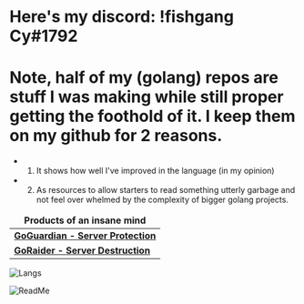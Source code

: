 <h1>Here's my discord: !fishgang Cy#1792</h1>

# Note, half of my (golang) repos are stuff I was making while still proper getting the foothold of it. I keep them on my github for 2 reasons. 

- 1. It shows how well I've improved in the language (in my opinion) 

- 2. As resources to allow starters to read something utterly garbage and not feel over whelmed by the complexity of bigger golang projects.

<table>
	<thead align="center">
	<tr border: none;>
		<td><b>Products of an insane mind</b></td>
	</tr>
	<tbody>
		<tr>
			<td><a href = "https://github.com/Not-Cyrus/GoGuardian"><b>GoGuardian - Server Protection</b></a></td>
		</tr>
		<tr>
			<td><a href = "https://github.com/Not-Cyrus/GoRaider"><b>GoRaider - Server Destruction</b></a></td>
		</tr>
	</tbody>
</table>

![Langs](https://github-readme-stats.vercel.app/api/top-langs/?username=Not-Cyrus&theme=tokyonight&langs_count=10?exclude_repo=Not-Cyrus&layout=compact)

![ReadMe](https://github-readme-stats.vercel.app/api?username=Not-Cyrus&show_icons=true&theme=tokyonight&layout=compact)

